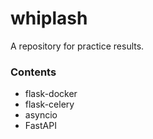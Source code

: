 # whiplash
A repository for practice results.

### Contents
- flask-docker
- flask-celery
- asyncio
- FastAPI
